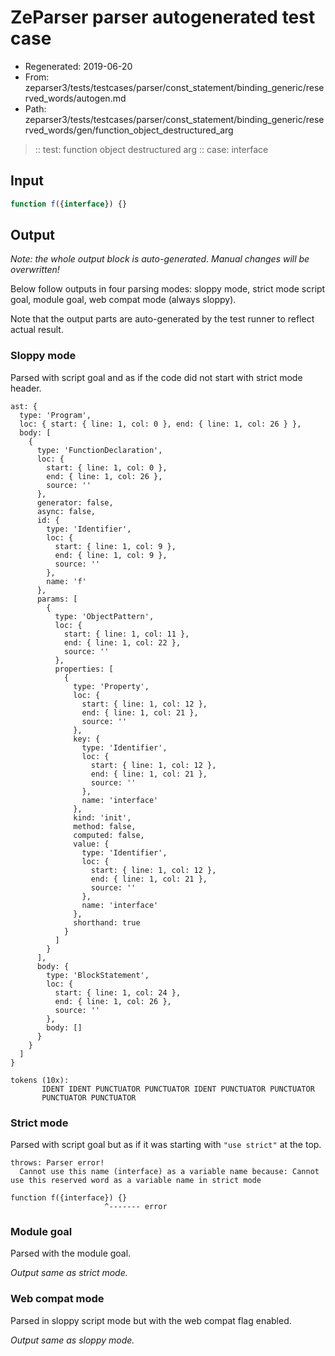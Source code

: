 # ZeParser parser autogenerated test case

- Regenerated: 2019-06-20
- From: zeparser3/tests/testcases/parser/const_statement/binding_generic/reserved_words/autogen.md
- Path: zeparser3/tests/testcases/parser/const_statement/binding_generic/reserved_words/gen/function_object_destructured_arg

> :: test: function object destructured arg
> :: case: interface

## Input


`````js
function f({interface}) {}
`````

## Output

_Note: the whole output block is auto-generated. Manual changes will be overwritten!_

Below follow outputs in four parsing modes: sloppy mode, strict mode script goal, module goal, web compat mode (always sloppy).

Note that the output parts are auto-generated by the test runner to reflect actual result.

### Sloppy mode

Parsed with script goal and as if the code did not start with strict mode header.

`````
ast: {
  type: 'Program',
  loc: { start: { line: 1, col: 0 }, end: { line: 1, col: 26 } },
  body: [
    {
      type: 'FunctionDeclaration',
      loc: {
        start: { line: 1, col: 0 },
        end: { line: 1, col: 26 },
        source: ''
      },
      generator: false,
      async: false,
      id: {
        type: 'Identifier',
        loc: {
          start: { line: 1, col: 9 },
          end: { line: 1, col: 9 },
          source: ''
        },
        name: 'f'
      },
      params: [
        {
          type: 'ObjectPattern',
          loc: {
            start: { line: 1, col: 11 },
            end: { line: 1, col: 22 },
            source: ''
          },
          properties: [
            {
              type: 'Property',
              loc: {
                start: { line: 1, col: 12 },
                end: { line: 1, col: 21 },
                source: ''
              },
              key: {
                type: 'Identifier',
                loc: {
                  start: { line: 1, col: 12 },
                  end: { line: 1, col: 21 },
                  source: ''
                },
                name: 'interface'
              },
              kind: 'init',
              method: false,
              computed: false,
              value: {
                type: 'Identifier',
                loc: {
                  start: { line: 1, col: 12 },
                  end: { line: 1, col: 21 },
                  source: ''
                },
                name: 'interface'
              },
              shorthand: true
            }
          ]
        }
      ],
      body: {
        type: 'BlockStatement',
        loc: {
          start: { line: 1, col: 24 },
          end: { line: 1, col: 26 },
          source: ''
        },
        body: []
      }
    }
  ]
}

tokens (10x):
       IDENT IDENT PUNCTUATOR PUNCTUATOR IDENT PUNCTUATOR PUNCTUATOR
       PUNCTUATOR PUNCTUATOR
`````

### Strict mode

Parsed with script goal but as if it was starting with `"use strict"` at the top.

`````
throws: Parser error!
  Cannot use this name (interface) as a variable name because: Cannot use this reserved word as a variable name in strict mode

function f({interface}) {}
                     ^------- error
`````


### Module goal

Parsed with the module goal.

_Output same as strict mode._

### Web compat mode

Parsed in sloppy script mode but with the web compat flag enabled.

_Output same as sloppy mode._
